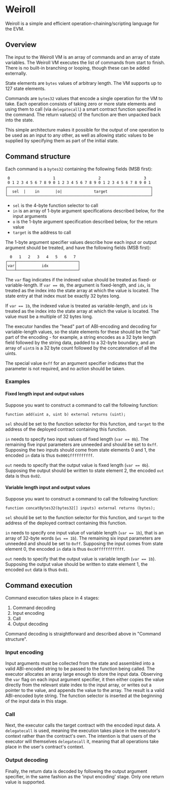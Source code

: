 # Weiroll

Weiroll is a simple and efficient operation-chaining/scripting language for the EVM.

## Overview

The input to the Weiroll VM is an array of commands and an array of state variables. The Weiroll VM executes the list of commands from start to finish. There is no built-in branching or looping, though these can be added externally.

State elements are `bytes` values of arbitrary length. The VM supports up to 127 state elements.

Commands are `bytes32` values that encode a single operation for the VM to take. Each operation consists of taking zero or more state elements and using them to call (via `delegatecall`) a smart contract function specified in the command. The return value(s) of the function are then unpacked back into the state.

This simple architecture makes it possible for the output of one operation to be used as an input to any other, as well as allowing static values to be supplied by specifying them as part of the initial state.

## Command structure

Each command is a `bytes32` containing the following fields (MSB first):

```
 0                   1                   2                   3
 0 1 2 3 4 5 6 7 8 9 0 1 2 3 4 5 6 7 8 9 0 1 2 3 4 5 6 7 8 9 0 1
┌───────────────────────────────────────────────────────────────┐
│  sel  |    in       |o|              target                   │
└───────────────────────────────────────────────────────────────┘
```

 - `sel` is the 4-byte function selector to call
 - `in` is an array of 1-byte argument specifications described below, for the input arguments
 - `o` is the 1-byte argument specification described below, for the return value
 - `target` is the address to call

The 1-byte argument specifier values describe how each input or output argument should be treated, and have the following fields (MSB first):

```
  0   1   2   3   4   5   6   7
┌───┬───────────────────────────┐
│var│           idx             │
└───┴───────────────────────────┘
```

The `var` flag indicates if the indexed value should be treated as fixed- or variable-length. If `var == 0b`, the argument is fixed-length, and `idx`, is treated as the index into the state array at which the value is located. The state entry at that index must be exactly 32 bytes long.

If `var == 1b`, the indexed value is treated as variable-length, and `idx` is treated as the index into the state array at which the value is located. The value must be a multiple of 32 bytes long.

The executor handles the "head" part of ABI-encoding and decoding for variable-length values, so the state elements for these should be the "tail" part of the encoding - for example, a string encodes as a 32 byte length field followed by the string data, padded to a 32-byte boundary, and an array of `uint`s is a 32 byte count followed by the concatenation of all the uints.

The special value `0xff` for an argument specifier indicates that the parameter is not required, and no action should be taken.

### Examples

#### Fixed length input and output values

Suppose you want to construct a command to call the following function:

```solidity
function add(uint a, uint b) external returns (uint);
```

`sel` should be set to the function selector for this function, and `target` to the address of the deployed contract containing this function.

`in` needs to specify two input values of fixed length (`var == 0b`). The remaining five input parameters are unneeded and should be set to `0xff`. Supposing the two inputs should come from state elements 0 and 1, the encoded `in` data is thus `0x0001ffffffffff`.

`out` needs to specify that the output value is fixed length (`var == 0b`). Supposing the output should be written to state element 2, the encoded `out` data is thus `0x02`.

#### Variable length input and output values

Suppose you want to construct a command to call the following function:

```solidity
function concatBytes32(bytes32[] inputs) external returns (bytes);
```

`sel` should be set to the function selector for this function, and `target` to the address of the deployed contract containing this function.

`in` needs to specify one input value of variable length (`var == 1b`), that is an array of 32-byte words (`ws == 1b`). The remaining six input parameters are unneeded and should be set to `0xff`. Supposing the input comes from state element 0, the encoded `in` data is thus `0xc0ffffffffffff`.

`out` needs to specify that the output value is variable length (`var == 1b`). Supposing the output value should be written to state element 1, the encoded `out` data is thus `0x81`.

## Command execution

Command execution takes place in 4 stages:

 1. Command decoding
 2. Input encoding
 3. Call
 4. Output decoding

Command decoding is straightforward and described above in "Command structure".

### Input encoding

Input arguments must be collected from the state and assembled into a valid ABI-encoded string to be passed to the function being called. The executor allocates an array large enough to store the input data. Observing the `var` flag on each input argument specifier, it then either copies the value directly from the relevant state index to the input array, or writes out a pointer to the value, and appends the value to the array. The result is a valid ABI-encoded byte string. The function selector is inserted at the beginning of the input data in this stage.

### Call

Next, the executor calls the target contract with the encoded input data. A `delegatecall` is used, meaning the execution takes place in the executor's context rather than the contract's own. The intention is that users of the executor will themselves `delegatecall` it, meaning that all operations take place in the user's contract's context.

### Output decoding

Finally, the return data is decoded by following the output argument specifier, in the same fashion as the 'input encoding' stage. Only one return value is supported.
